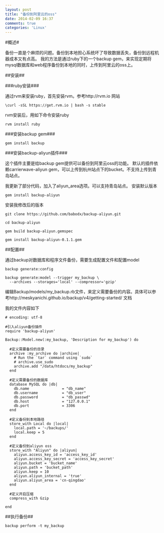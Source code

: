 ```yaml
---
layout: post
title: "备份到阿里云的oss"
date: 2014-02-09 16:37
comments: true
categories: 'Linux'
---
```


#概述#

备份一直是个麻烦的问题。备份到本地担心系统坏了导致数据丢失，备份到远程机器成本又有点高。
我的方法是通过ruby下的一个backup gem，来实现定期将mysql数据库和web程序备份到本地的同时，上传到阿里云的oss上。

##安装##

###ruby安装###

通过rvm来安装ruby，首先安装rvm。参考http://rvm.io 网站

```
\curl -sSL https://get.rvm.io | bash -s stable
```

rvm安装后，用如下命令安装ruby

```
rvm install ruby

```

###安装backup gem###

```
gem install backup
```

###安装backup-aliyun插件###

这个插件主要是给backup gem提供可以备份到阿里云oss的功能。
默认的插件依赖carrierwave-aliyun gem，可以上传到杭州站点下的bucket。不支持上传到青岛站点。

我更新了部分代码，加入了aliyun_area选项。可以支持青岛站点。
安装默认版本

```
gem install backup-aliyun
```

安装我修改后的版本

```
git clone https://github.com/babodx/backup-aliyun.git

cd backup-aliyun

gem build backup-aliyun.gemspec

gem install backup-aliyun-0.1.1.gem

```

##配置##

通过backup对数据库和程序文件备份，需要生成配置文件和配置model

```
backup generate:config
```

```
backup generate:model --trigger my_backup \
  --archives --storages='local' --compressor='gzip'
```

编辑Backup/models/my_backup.rb文件，来定义需要备份的内容。具体可以参考http://meskyanichi.github.io/backup/v4/getting-started/ 文档

我的文件内容如下

```
# encoding: utf-8

#引入aliyun备份插件
require 'backup-aliyun'

Backup::Model.new(:my_backup, 'Description for my_backup') do

  #定义需要备份的目录
  archive :my_archive do |archive|
    # Run the `tar` command using `sudo`
    # archive.use_sudo
    archive.add "/data/htdocs/my_backup"
  end

  #定义需要备份的数据库
  database MySQL do |db|
    db.name               = "db_name"
    db.username           = "db_user"
    db.password           = "db_passwd"
    db.host               = "127.0.0.1"
    db.port               = 3306
  end

  #定义备份到本地路径
  store_with Local do |local|
    local.path = '~/backups/'
    local.keep = 5
  end

  #定义备份到aliyun oss
  store_with "Aliyun" do |aliyun|
    aliyun.access_key_id = 'access_key_id'
    aliyun.access_key_secret = 'access_key_secret'
    aliyun.bucket = 'bucket_name'
    aliyun.path = 'bucket_path'
    aliyun.keep = 10
    aliyun.aliyun_internal = 'true'
    aliyun.aliyun_area = 'cn-qingdao'
  end

  #定义开启压缩
  compress_with Gzip

end
```

##执行备份##

```
backup perform -t my_backup

```


